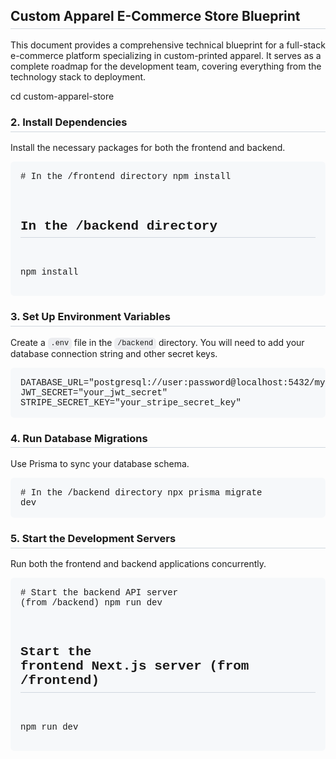<!DOCTYPE html>
<html lang="en">
<head>
    <meta charset="UTF-8">
    <meta name="viewport" content="width=device-width, initial-scale=1.0">
    <title>README - Custom Apparel Store Blueprint</title>
    <script src="https://cdn.tailwindcss.com"></script>
    <style>
        body {
            font-family: -apple-system, BlinkMacSystemFont, "Segoe UI", Helvetica, Arial, sans-serif, "Apple Color Emoji", "Segoe UI Emoji";
        }
        h1, h2, h3 {
            border-bottom: 1px solid #d0d7de;
            padding-bottom: 0.3em;
        }
        code {
            font-family: ui-monospace, SFMono-Regular, SF Mono, Menlo, Consolas, Liberation Mono, monospace;
            background-color: rgba(209, 213, 219, 0.4);
            padding: 0.2em 0.4em;
            margin: 0;
            font-size: 85%;
            border-radius: 6px;
        }
        pre {
            background-color: #f6f8fa;
            border-radius: 6px;
            padding: 16px;
            overflow: auto;
        }
        pre code {
            background-color: transparent;
            padding: 0;
            margin: 0;
            font-size: 100%;
        }
    </style>
</head>
<body class="bg-white text-gray-900">
    <main class="max-w-4xl mx-auto px-4 sm:px-6 lg:px-8 py-8">
        <article class="prose lg:prose-xl">
            <h1 class="text-4xl font-bold mb-4">Custom Apparel E-Commerce Store Blueprint</h1>
            <p class="text-lg text-gray-600">This document provides a comprehensive technical blueprint for a full-stack e-commerce platform specializing in custom-printed apparel. It serves as a complete roadmap for the development team, covering everything from the technology stack to deployment.</p>


cd custom-apparel-store</code></pre>
            <h3 class="text-xl font-semibold mt-4 mb-2">2. Install Dependencies</h3>
            <p>Install the necessary packages for both the frontend and backend.</p>
            <pre><code># In the /frontend directory
npm install

# In the /backend directory
npm install</code></pre>
            <h3 class="text-xl font-semibold mt-4 mb-2">3. Set Up Environment Variables</h3>
            <p>Create a <code>.env</code> file in the <code>/backend</code> directory. You will need to add your database connection string and other secret keys.</p>
            <pre><code>DATABASE_URL="postgresql://user:password@localhost:5432/mydb"
JWT_SECRET="your_jwt_secret"
STRIPE_SECRET_KEY="your_stripe_secret_key"</code></pre>
            <h3 class="text-xl font-semibold mt-4 mb-2">4. Run Database Migrations</h3>
            <p>Use Prisma to sync your database schema.</p>
            <pre><code># In the /backend directory
npx prisma migrate dev</code></pre>
            <h3 class="text-xl font-semibold mt-4 mb-2">5. Start the Development Servers</h3>
            <p>Run both the frontend and backend applications concurrently.</p>
            <pre><code># Start the backend API server (from /backend)
npm run dev

# Start the frontend Next.js server (from /frontend)
npm run dev</code></pre>
        </article>
    </main>
</body>
</html>

